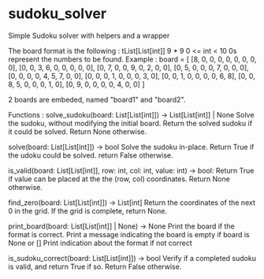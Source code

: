 # sudoku_solver
Simple Sudoku solver with helpers and a wrapper

The board format is the following :
  tList[List[int]]
  9 * 9
  0 <= int < 10
  0s represent the numbers to be found.
  Example :
    board = [
        [8, 0, 0, 0, 0, 0, 0, 0, 0],
        [0, 0, 3, 6, 0, 0, 0, 0, 0],
        [0, 7, 0, 0, 9, 0, 2, 0, 0],
        [0, 5, 0, 0, 0, 7, 0, 0, 0],
        [0, 0, 0, 0, 4, 5, 7, 0, 0],
        [0, 0, 0, 1, 0, 0, 0, 3, 0],
        [0, 0, 1, 0, 0, 0, 0, 6, 8],
        [0, 0, 8, 5, 0, 0, 0, 1, 0],
        [0, 9, 0, 0, 0, 0, 4, 0, 0]
    ]

2 boards are embeded, named "board1" and "board2".

Functions :
  solve_sudoku(board: List[List[int]]) -> List[List[int]] | None
    Solve the sudoku, without modifying the initial board.
    Return the solved sudoku if it could be solved.
    Return None otherwise.
  
  solve(board: List[List[int]]) -> bool
    Solve the sudoku in-place.
    Return True if the udoku could be solved.
    return False otherwise.
  
  is_valid(board: List[List[int]], row: int, col: int, value: int) -> bool:
    Return True if value can be placed at the the (row, col) coordinates.
    Return None otherwise.
  
  find_zero(board: List[List[int]]) -> List[int]
    Return the coordinates of the next 0 in the grid.
    If the grid is complete, return None.
  
  print_board(board: List[List[int]] | None) -> None
    Print the board if the format is correct.
    Print a message indicating the board is empty if board is None or []
    Print indication about the format if not correct

  is_sudoku_correct(board: List[List[int]]) -> bool
    Verify if a completed sudoku is valid, and return True if so.
    Return False otherwise.

